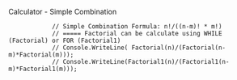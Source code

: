 Calculator - Simple Combination

                // Simple Combination Formula: n!/((n-m)! * m!) 
                // ===== Factorial can be calculate using WHILE (Factorial) or FOR (Factorial1)            
                // Console.WriteLine( Factorial(n)/(Factorial(n-m)*Factorial(m)));               
                // Console.WriteLine(Factorial1(n)/(Factorial1(n-m)*Factorial1(m)));
